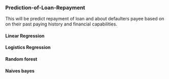 ### Prediction-of-Loan-Repayment
This will be predict repayment of loan and about defaulters payee based on on their past paying history and financial capabilities. 
#### Linear Regression
#### Logistics Regression
#### Random forest
#### Naives bayes
